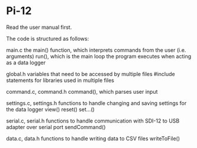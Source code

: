 # Pi-12
Read the user manual first.

The code is structured as follows:

main.c
    the main() function, which interprets commands from the user (i.e. arguments)
    run(), which is the main loop the program executes when acting as a data logger

global.h
    variables that need to be accessed by multiple files
    #include statements for libraries used in multiple files

command.c, command.h
    command(), which parses user input

settings.c, settings.h
    functions to handle changing and saving settings for the data logger
    view()
    reset()
    set...()

serial.c, serial.h
    functions to handle communication with SDI-12 to USB adapter over serial port
    sendCommand()

data.c, data.h
    functions to handle writing data to CSV files
    writeToFile()
